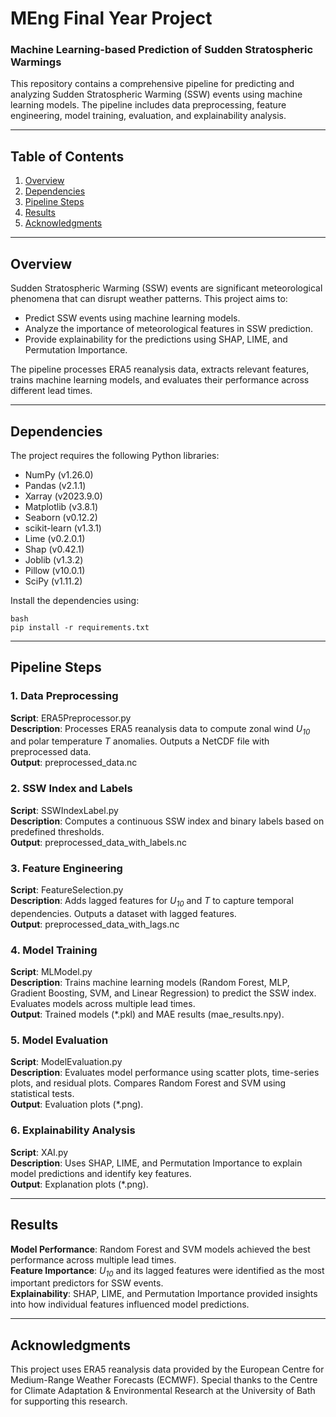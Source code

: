 # MEng Final Year Project
### Machine Learning-based Prediction of Sudden Stratospheric Warmings

This repository contains a comprehensive pipeline for predicting and analyzing Sudden Stratospheric Warming (SSW) events using machine learning models. The pipeline includes data preprocessing, feature engineering, model training, evaluation, and explainability analysis.

---

## **Table of Contents**
1. [Overview](#overview)
2. [Dependencies](#dependencies)
3. [Pipeline Steps](#pipeline-steps)
4. [Results](#results)
5. [Acknowledgments](#acknowledgments)

---

## **Overview**
Sudden Stratospheric Warming (SSW) events are significant meteorological phenomena that can disrupt weather patterns. This project aims to:
- Predict SSW events using machine learning models.
- Analyze the importance of meteorological features in SSW prediction.
- Provide explainability for the predictions using SHAP, LIME, and Permutation Importance.

The pipeline processes ERA5 reanalysis data, extracts relevant features, trains machine learning models, and evaluates their performance across different lead times.

---

## **Dependencies**
The project requires the following Python libraries:
- NumPy (v1.26.0)
- Pandas (v2.1.1)
- Xarray (v2023.9.0)
- Matplotlib (v3.8.1)
- Seaborn (v0.12.2)
- scikit-learn (v1.3.1)
- Lime (v0.2.0.1)
- Shap (v0.42.1)
- Joblib (v1.3.2)
- Pillow (v10.0.1)
- SciPy (v1.11.2)

Install the dependencies using:  
```
bash
pip install -r requirements.txt
```

---

## **Pipeline Steps**
### 1. Data Preprocessing
**Script**: ERA5Preprocessor.py  
**Description**: Processes ERA5 reanalysis data to compute zonal wind *U<sub>10</sub>* and polar temperature *T* anomalies. Outputs a NetCDF file with preprocessed data.  
**Output**: preprocessed_data.nc

### 2. SSW Index and Labels
**Script**: SSWIndexLabel.py  
**Description**: Computes a continuous SSW index and binary labels based on predefined thresholds.  
**Output**: preprocessed_data_with_labels.nc

### 3. Feature Engineering
**Script**: FeatureSelection.py  
**Description**: Adds lagged features for *U<sub>10</sub>* and *T* to capture temporal dependencies. Outputs a dataset with lagged features.  
**Output**: preprocessed_data_with_lags.nc

### 4. Model Training
**Script**: MLModel.py  
**Description**: Trains machine learning models (Random Forest, MLP, Gradient Boosting, SVM, and Linear Regression) to predict the SSW index. Evaluates models across multiple lead times.  
**Output**: Trained models (*.pkl) and MAE results (mae_results.npy).

### 5. Model Evaluation
**Script**: ModelEvaluation.py  
**Description**: Evaluates model performance using scatter plots, time-series plots, and residual plots. Compares Random Forest and SVM using statistical tests.  
**Output**: Evaluation plots (*.png).

### 6. Explainability Analysis
**Script**: XAI.py  
**Description**: Uses SHAP, LIME, and Permutation Importance to explain model predictions and identify key features.  
**Output**: Explanation plots (*.png).

---

## **Results**
**Model Performance**: Random Forest and SVM models achieved the best performance across multiple lead times.  
**Feature Importance**: *U<sub>10</sub>* and its lagged features were identified as the most important predictors for SSW events.  
**Explainability**: SHAP, LIME, and Permutation Importance provided insights into how individual features influenced model predictions.

---

## **Acknowledgments**
This project uses ERA5 reanalysis data provided by the European Centre for Medium-Range Weather Forecasts (ECMWF). Special thanks to the Centre for Climate Adaptation & Environmental Research at the University of Bath for supporting this research.
